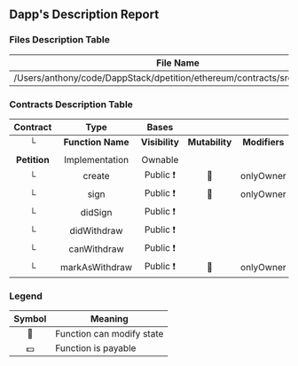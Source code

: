 ## Dapp's Description Report
### Files Description Table

|  File Name  |  SHA-1 Hash  |
|-------------|--------------|
| /Users/anthony/code/DappStack/dpetition/ethereum/contracts/src/Petition.sol | 10e434a67e2065b95318abb7be14ca1b9f24fe60 |

### Contracts Description Table

|  Contract  |         Type        |       Bases      |                  |                 |
|:----------:|:-------------------:|:----------------:|:----------------:|:---------------:|
|     └      |  **Function Name**  |  **Visibility**  |  **Mutability**  |  **Modifiers**  |
||||||
| **Petition** | Implementation | Ownable |||
| └ | create | Public ❗️ | 🛑  | onlyOwner |
| └ | sign | Public ❗️ | 🛑  | onlyOwner |
| └ | didSign | Public ❗️ |   | |
| └ | didWithdraw | Public ❗️ |   | |
| └ | canWithdraw | Public ❗️ |   | |
| └ | markAsWithdraw | Public ❗️ | 🛑  | onlyOwner |

### Legend
|  Symbol  |  Meaning  |
|:--------:|-----------|
|    🛑    | Function can modify state |
|    💵    | Function is payable |
